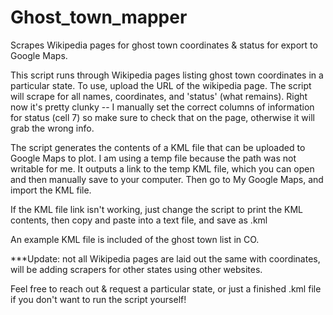 # Ghost_town_mapper
 Scrapes Wikipedia pages for ghost town coordinates & status for export to Google Maps.

This script runs through Wikipedia pages listing ghost town coordinates in a particular state. To use, upload the URL of the wikipedia page. The script will scrape for all names, coordinates, and 'status' (what remains). Right now it's pretty clunky -- I manually set the correct columns of information for status (cell 7) so make sure to check that on the page, otherwise it will grab the wrong info.

The script generates the contents of a KML file that can be uploaded to Google Maps to plot. I am using a temp file because the path was not writable for me. It outputs a link to the temp KML file, which you can open and then manually save to your computer. Then go to My Google Maps, and import the KML file.

If the KML file link isn't working, just change the script to print the KML contents, then copy and paste into a text file, and save as .kml

An example KML file is included of the ghost town list in CO.

***Update: not all Wikipedia pages are laid out the same with coordinates, will be adding scrapers for other states using other websites.

Feel free to reach out & request a particular state, or just a finished .kml file if you don't want to run the script yourself!